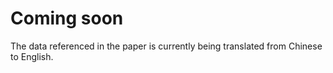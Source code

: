# Coming soon

The data referenced in the paper is currently being translated from Chinese to English.
